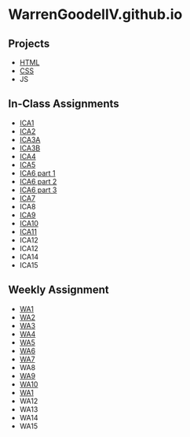 # WarrenGoodellV.github.io


## Projects
* [HTML](https://warrengoodellv.github.io/html-midterm/page5.html)
* [CSS](https://warrengoodellv.github.io)
* JS

## In-Class Assignments 
* [ICA1](/ica/ICA1%20--%20Warren%20Goodell.pdf)
* [ICA2](/ica/ICA2%20--%20Warren%20Goodell.pdf)
* [ICA3A](/ica/ICA3A_WarrenGoodell.html)
* [ICA3B](/ica/ICA3B_WarrenGoodell.html)
* [ICA4](/ica/ICA4_WarrenGoodell.html)
* [ICA5](https://warrengoodellv.github.io/ica/ica5.html)
* [ICA6 part 1](https://warrengoodellv.github.io/ica/ICA6/ica6-part1.html)
* [ICA6 part 2](https://warrengoodellv.github.io/ica/ICA6/ica6-part2.html)
* [ICA6 part 3](https://warrengoodellv.github.io/ica/ICA6/ica6-part3.html)
* [ICA7](https://warrengoodellv.github.io/ica/ica7.html)
* ICA8
* [ICA9](https://warrengoodellv.github.io/ica/ica9.html)
* [ICA10](https://warrengoodellv.github.io/ica/ica10.html)
* [ICA11](https://warrengoodellv.github.io/ica/ica11.html)
* ICA12
* ICA12
* ICA14
* ICA15

## Weekly Assignment
* [WA1](https://warrengoodellv.github.io/wa/wa1.html)
* [WA2](https://warrengoodellv.github.io/wa/wa2.html)
* [WA3](https://warrengoodellv.github.io/wa/wa3.html)
* [WA4](https://warrengoodellv.github.io/wa/wa4.html)
* [WA5](https://warrengoodellv.github.io/wa/wa5.html)
* [WA6](https://warrengoodellv.github.io/wa/wa6.html)
* [WA7](https://warrengoodellv.github.io/wa/wa7.html)
* WA8
* [WA9](https://warrengoodellv.github.io/wa/wa9.html)
* [WA10](https://warrengoodellv.github.io/wa/wa10.html)
* [WA1](https://warrengoodellv.github.io/wa/wa11.html)
* WA12
* WA13
* WA14
* WA15